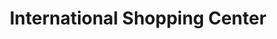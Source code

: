 ---
title: "International Shopping Center"
url: /saddar-town/international-shopping-center/
shop: Einkaufszentrum
---